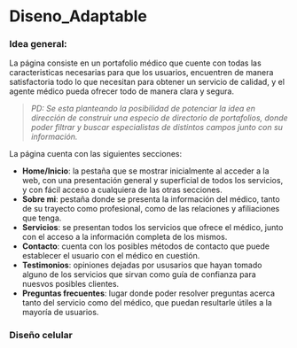 # Diseno_Adaptable
### Idea general:
La página consiste en un portafolio médico que cuente con todas las caracteristicas necesarias para que los usuarios, encuentren de manera satisfactoria todo lo que necesitan para obtener un servicio de calidad, y el agente médico pueda ofrecer todo de manera clara y segura.
> *PD: Se esta planteando la posibilidad de potenciar la idea en dirección de construir una especio de directorio de portafolios, donde poder filtrar y buscar especialistas de distintos campos junto con su información.*

La página cuenta con las siguientes secciones:
- **Home/Inicio**: la pestaña que se mostrar inicialmente al acceder a la web, con una presentación general y superficial de todos los servicios, y con fácil acceso a cualquiera de las otras secciones.
- **Sobre mi**: pestaña donde se presenta la información del médico, tanto de su trayecto como profesional, como de las relaciones y afiliaciones que tenga.
- **Servicios**: se presentan todos los servicios que ofrece el médico, junto con el acceso a la información completa de los mismos.
- **Contacto**: cuenta con los posibles métodos de contacto que puede establecer el usuario con el médico en cuestión.
- **Testimonios**: opiniones dejadas por ususarios que hayan tomado alguno de los servicios que sirvan como guía de confianza para nuesvos posibles clientes.
- **Preguntas frecuentes**: lugar donde poder resolver preguntas acerca tanto del servicio como del médico, que puedan resultarle útiles a la mayoría de usuarios.

### Diseño celular
